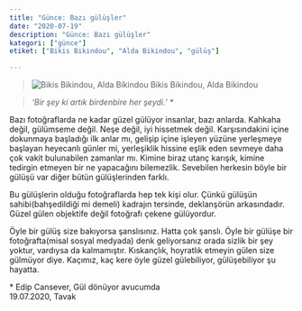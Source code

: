 ```yaml
---
title: "Günce: Bazı gülüşler"
date: "2020-07-19"
description: "Günce: Bazı gülüşler"
kategori: ["günce"]
etiket: ["Bikis Bikindou", "Alda Bikindou", "gülüş"]

---
```


>![Bikis Bikindou, Alda Bikindou](/images/gulus.jpeg) Bikis Bikindou, Alda Bikindou

>*‘Bir şey ki artık birdenbire her şeydi.’ \**

Bazı fotoğraflarda ne kadar güzel gülüyor insanlar, bazı anlarda. Kahkaha değil, gülümseme değil. Neşe değil, iyi hissetmek değil. Karşısındakini içine dokunmaya başladığı ilk anlar mı, gelişip içine işleyen yüzüne yerleşmeye başlayan heyecanlı günler mi, yerleşiklik hissine eşlik eden sevmeye daha çok vakit bulunabilen zamanlar mı. Kimine biraz utanç karışık, kimine tedirgin etmeyen bir ne yapacağını bilemezlik. Sevebilen herkesin böyle bir gülüşü var diğer bütün gülüşlerinden farklı. 

<!--more-->

Bu gülüşlerin olduğu fotoğraflarda hep tek kişi olur. Çünkü gülüşün sahibi(bahşedildiği mi demeli) kadrajın tersinde, deklanşörün arkasındadır. Güzel gülen objektife değil fotoğrafı çekene gülüyordur.

Öyle bir gülüş size bakıyorsa şanslısınız. Hatta çok şanslı. Öyle bir gülüşe bir fotoğrafta(misal sosyal medyada) denk geliyorsanız orada sizlik bir şey yoktur, vardıysa da kalmamıştır. Kıskançlık, hoyratlık etmeyin gülen size gülmüyor diye. Kaçımız, kaç kere öyle güzel gülebiliyor, gülüşebiliyor şu hayatta. 



\* Edip Cansever, Gül dönüyor avucumda  
19.07.2020, Tavak